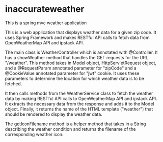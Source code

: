 # inaccurateweather
This is a spring mvc weather application

This is a web application that displays weather data for a given zip code. It uses Spring Framework and makes RESTful API calls to fetch data from OpenWeatherMap API and ipstack API.

The main class is WeatherController which is annotated with @Controller. It has a showWeather method that handles the GET requests for the URL "/weather". This method takes in Model object, HttpServletRequest object, and a @RequestParam annotated parameter for "zipCode" and a @CookieValue annotated parameter for "jwt" cookie. It uses these parameters to determine the location for which weather data is to be fetched.

It then calls methods from the WeatherService class to fetch the weather data by making RESTful API calls to OpenWeatherMap API and ipstack API. It extracts the necessary data from the response and adds it to the Model object. Finally, it returns the name of the HTML template ("weather") that should be rendered to display the weather data.

The getIconFilename method is a helper method that takes in a String describing the weather condition and returns the filename of the corresponding weather icon.
